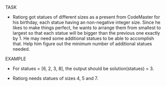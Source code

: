 TASK

* Ratiorg got statues of different sizes as a present from CodeMaster for his birthday, each statue having an non-negative integer size. Since he likes to make things perfect, he wants to arrange them from smallest to largest so that each statue will be bigger than the previous one exactly by 1. He may need some additional statues to be able to accomplish that. Help him figure out the minimum number of additional statues needed.
  
EXAMPLE

* For statues = [6, 2, 3, 8], the output should be
solution(statues) = 3.

* Ratiorg needs statues of sizes 4, 5 and 7.
